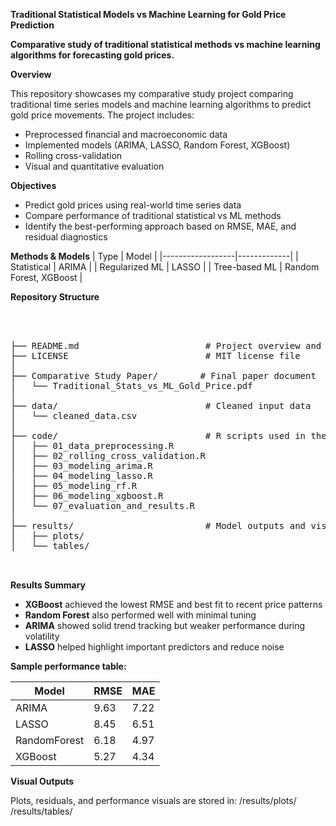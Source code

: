 **Traditional Statistical Models vs Machine Learning for Gold Price Prediction**

**Comparative study of traditional statistical methods vs machine learning algorithms for forecasting gold prices.**



**Overview**

This repository showcases my comparative study project comparing traditional time series models and machine learning algorithms to predict gold price movements. The project includes:
- Preprocessed financial and macroeconomic data
- Implemented models (ARIMA, LASSO, Random Forest, XGBoost)
- Rolling cross-validation
- Visual and quantitative evaluation


**Objectives**

- Predict gold prices using real-world time series data
- Compare performance of traditional statistical vs ML methods
- Identify the best-performing approach based on RMSE, MAE, and residual diagnostics



**Methods & Models**
| Type              | Model       |
|------------------|-------------|
| Statistical       | ARIMA       |
| Regularized ML    | LASSO       |
| Tree-based ML     | Random Forest, XGBoost |

**Repository Structure**

<pre>



├── README.md                        # Project overview and description
├── LICENSE                          # MIT license file
│
├── Comparative Study Paper/        # Final paper document
│   └── Traditional_Stats_vs_ML_Gold_Price.pdf
│
├── data/                            # Cleaned input data
│   └── cleaned_data.csv
│
├── code/                            # R scripts used in the project
│   ├── 01_data_preprocessing.R
│   ├── 02_rolling_cross_validation.R
│   ├── 03_modeling_arima.R
│   ├── 04_modeling_lasso.R
│   ├── 05_modeling_rf.R
│   ├── 06_modeling_xgboost.R
│   └── 07_evaluation_and_results.R
│
├── results/                         # Model outputs and visualizations
│   ├── plots/
│   └── tables/


</pre>



**Results Summary**

- **XGBoost** achieved the lowest RMSE and best fit to recent price patterns
- **Random Forest** also performed well with minimal tuning
- **ARIMA** showed solid trend tracking but weaker performance during volatility
- **LASSO** helped highlight important predictors and reduce noise

**Sample performance table:**

| Model       | RMSE  | MAE   |
|-------------|-------|-------|
| ARIMA       | 9.63  | 7.22  |
| LASSO       | 8.45  | 6.51  |
| RandomForest| 6.18  | 4.97  |
| XGBoost     | 5.27  | 4.34  |



**Visual Outputs**

Plots, residuals, and performance visuals are stored in:
/results/plots/
/results/tables/
